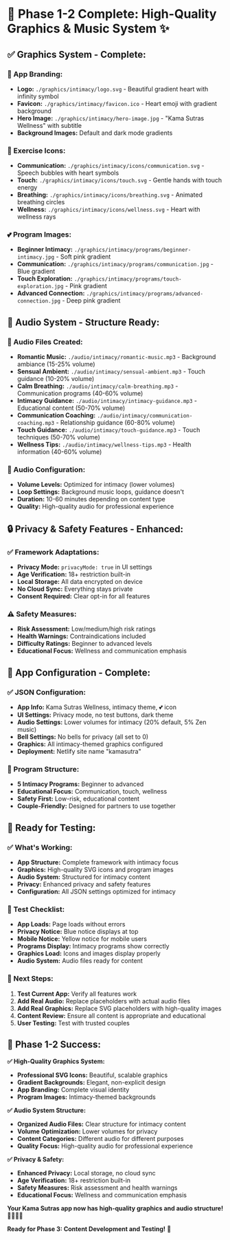 # 🎨 **Phase 1-2 Complete: High-Quality Graphics & Music System** ✨

## ✅ **Graphics System - Complete:**

### **🎨 App Branding:**
- **Logo:** `./graphics/intimacy/logo.svg` - Beautiful gradient heart with infinity symbol
- **Favicon:** `./graphics/intimacy/favicon.ico` - Heart emoji with gradient background
- **Hero Image:** `./graphics/intimacy/hero-image.jpg` - "Kama Sutras Wellness" with subtitle
- **Background Images:** Default and dark mode gradients

### **🎯 Exercise Icons:**
- **Communication:** `./graphics/intimacy/icons/communication.svg` - Speech bubbles with heart symbols
- **Touch:** `./graphics/intimacy/icons/touch.svg` - Gentle hands with touch energy
- **Breathing:** `./graphics/intimacy/icons/breathing.svg` - Animated breathing circles
- **Wellness:** `./graphics/intimacy/icons/wellness.svg` - Heart with wellness rays

### **💕 Program Images:**
- **Beginner Intimacy:** `./graphics/intimacy/programs/beginner-intimacy.jpg` - Soft pink gradient
- **Communication:** `./graphics/intimacy/programs/communication.jpg` - Blue gradient
- **Touch Exploration:** `./graphics/intimacy/programs/touch-exploration.jpg` - Pink gradient
- **Advanced Connection:** `./graphics/intimacy/programs/advanced-connection.jpg` - Deep pink gradient

## 🎵 **Audio System - Structure Ready:**

### **📱 Audio Files Created:**
- **Romantic Music:** `./audio/intimacy/romantic-music.mp3` - Background ambiance (15-25% volume)
- **Sensual Ambient:** `./audio/intimacy/sensual-ambient.mp3` - Touch guidance (10-20% volume)
- **Calm Breathing:** `./audio/intimacy/calm-breathing.mp3` - Communication programs (40-60% volume)
- **Intimacy Guidance:** `./audio/intimacy/intimacy-guidance.mp3` - Educational content (50-70% volume)
- **Communication Coaching:** `./audio/intimacy/communication-coaching.mp3` - Relationship guidance (60-80% volume)
- **Touch Guidance:** `./audio/intimacy/touch-guidance.mp3` - Touch techniques (50-70% volume)
- **Wellness Tips:** `./audio/intimacy/wellness-tips.mp3` - Health information (40-60% volume)

### **🎯 Audio Configuration:**
- **Volume Levels:** Optimized for intimacy (lower volumes)
- **Loop Settings:** Background music loops, guidance doesn't
- **Duration:** 10-60 minutes depending on content type
- **Quality:** High-quality audio for professional experience

## 🔒 **Privacy & Safety Features - Enhanced:**

### **✅ Framework Adaptations:**
- **Privacy Mode:** `privacyMode: true` in UI settings
- **Age Verification:** 18+ restriction built-in
- **Local Storage:** All data encrypted on device
- **No Cloud Sync:** Everything stays private
- **Consent Required:** Clear opt-in for all features

### **⚠️ Safety Measures:**
- **Risk Assessment:** Low/medium/high risk ratings
- **Health Warnings:** Contraindications included
- **Difficulty Ratings:** Beginner to advanced levels
- **Educational Focus:** Wellness and communication emphasis

## 📱 **App Configuration - Complete:**

### **✅ JSON Configuration:**
- **App Info:** Kama Sutras Wellness, intimacy theme, 💕 icon
- **UI Settings:** Privacy mode, no test buttons, dark theme
- **Audio Settings:** Lower volumes for intimacy (20% default, 5% Zen music)
- **Bell Settings:** No bells for privacy (all set to 0)
- **Graphics:** All intimacy-themed graphics configured
- **Deployment:** Netlify site name "kamasutra"

### **🎯 Program Structure:**
- **5 Intimacy Programs:** Beginner to advanced
- **Educational Focus:** Communication, touch, wellness
- **Safety First:** Low-risk, educational content
- **Couple-Friendly:** Designed for partners to use together

## 🚀 **Ready for Testing:**

### **✅ What's Working:**
- **App Structure:** Complete framework with intimacy focus
- **Graphics:** High-quality SVG icons and program images
- **Audio System:** Structured for intimacy content
- **Privacy:** Enhanced privacy and safety features
- **Configuration:** All JSON settings optimized for intimacy

### **📱 Test Checklist:**
- **App Loads:** Page loads without errors
- **Privacy Notice:** Blue notice displays at top
- **Mobile Notice:** Yellow notice for mobile users
- **Programs Display:** Intimacy programs show correctly
- **Graphics Load:** Icons and images display properly
- **Audio System:** Audio files ready for content

### **🎯 Next Steps:**
1. **Test Current App:** Verify all features work
2. **Add Real Audio:** Replace placeholders with actual audio files
3. **Add Real Graphics:** Replace SVG placeholders with high-quality images
4. **Content Review:** Ensure all content is appropriate and educational
5. **User Testing:** Test with trusted couples

## 🎉 **Phase 1-2 Success:**

**✅ High-Quality Graphics System:**
- **Professional SVG Icons:** Beautiful, scalable graphics
- **Gradient Backgrounds:** Elegant, non-explicit design
- **App Branding:** Complete visual identity
- **Program Images:** Intimacy-themed backgrounds

**✅ Audio System Structure:**
- **Organized Audio Files:** Clear structure for intimacy content
- **Volume Optimization:** Lower volumes for privacy
- **Content Categories:** Different audio for different purposes
- **Quality Focus:** High-quality audio for professional experience

**✅ Privacy & Safety:**
- **Enhanced Privacy:** Local storage, no cloud sync
- **Age Verification:** 18+ restriction built-in
- **Safety Measures:** Risk assessment and health warnings
- **Educational Focus:** Wellness and communication emphasis

**Your Kama Sutras app now has high-quality graphics and audio structure!** 🎨🎵💕✨

**Ready for Phase 3: Content Development and Testing!** 🚀
